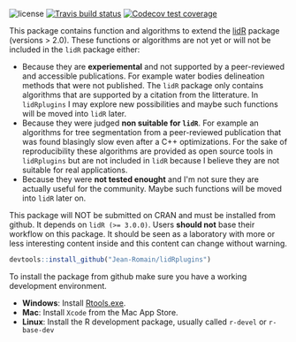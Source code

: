 ![license](https://img.shields.io/badge/Licence-GPL--3-blue.svg) 
[![Travis build status](https://travis-ci.org/Jean-Romain/lidRplugins.svg?branch=master)](https://travis-ci.com/Jean-Romain/lidRplugins)
[![Codecov test coverage](https://codecov.io/gh/Jean-Romain/lidRplugins/branch/master/graph/badge.svg)](https://codecov.io/gh/Jean-Romain/lidRplugins?branch=master)

This package contains function and algorithms to extend the [lidR](https://github.com/Jean-Romain/lidR) package (versions > 2.0). These functions or algorithms are not yet or will not be included in the `lidR` package either:

- Because they are **experiemental** and not supported by a peer-reviewed and accessible publications. For example water bodies delineation methods that were not published. The `lidR` package only contains algorithms that are supported by a citation from the litterature. In `lidRplugins` I may explore new possibilities and maybe such functions will be moved into `lidR` later.
- Because they were judged **non suitable for `lidR`**. For example an algorithms for tree segmentation from a peer-reviewed publication that was found blasingly slow even after a C++ optimizations. For the sake of reproducibility these algorithms are provided as open source tools in `lidRplugins` but are not included in `lidR` because I believe they are not suitable for real applications.
- Because they were **not tested enought** and I'm not sure they are actually useful for the community.  Maybe such functions will be moved into `lidR` later on.

This package will NOT be submitted on CRAN and must be installed from github. It depends on `lidR (>= 3.0.0)`. Users **should not** base their workflow on this package. It should be seen as a laboratory with more or less interesting content inside and this content can change without warning. 

```r
devtools::install_github("Jean-Romain/lidRplugins")
```

To install the package from github make sure you have a working development environment.

* **Windows**: Install [Rtools.exe](https://cran.r-project.org/bin/windows/Rtools/).  
* **Mac**: Install `Xcode` from the Mac App Store.
* **Linux**: Install the R development package, usually called `r-devel` or `r-base-dev`
